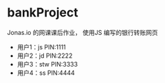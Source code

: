 # bankProject
Jonas.io 的网课课后作业，
使用JS 编写的银行转账网页

- 用户1：js     PIN:1111
- 用户2：jd     PIN:2222
- 用户3：stw    PIN:3333
- 用户4：ss     PIN:4444
